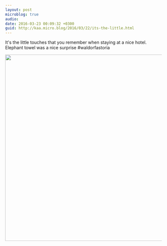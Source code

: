 ```yaml
---
layout: post
microblog: true
audio: 
date: 2016-03-23 00:09:32 +0300
guid: http://kaa.micro.blog/2016/03/22/its-the-little.html
---
```

It's the little touches that you remember when staying at a nice hotel. Elephant towel was a nice surprise #waldorfastoria

<img src="https://micro.kaa.bz/uploads/2018/475a435678.jpg" width="600" height="600" />
